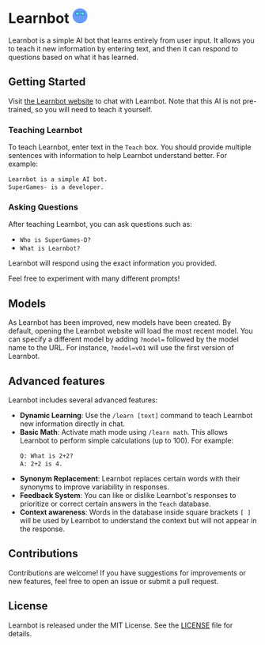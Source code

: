 # Learnbot <img src="learnbot-logo.png" width="30px">
Learnbot is a simple AI bot that learns entirely from user input. It allows you to teach it new information by entering text, and then it can respond to questions based on what it has learned.

 

## Getting Started
Visit [the Learnbot website](https://supergames-d.github.io/Learnbot) to chat with Learnbot.
Note that this AI is not pre-trained, so you will need to teach it yourself.

### Teaching Learnbot

To teach Learnbot, enter text in the `Teach` box. You should provide multiple sentences with information to help Learnbot understand better. For example:
```
Learnbot is a simple AI bot.
SuperGames- is a developer.
```
### Asking Questions
After teaching Learnbot, you can ask questions such as:
- `Who is SuperGames-D?`
- `What is Learnbot?`

Learnbot will respond using the exact information you provided.

Feel free to experiment with many different prompts!

## Models
As Learnbot has been improved, new models have been created. By default, opening the Learnbot website will load the most recent model. You can specify a different model by adding `?model=` followed by the model name to the URL.
For instance, `?model=v01` will use the first version of Learnbot.

## Advanced features
Learnbot includes several advanced features:
- **Dynamic Learning**: Use the `/learn [text]` command to teach Learnbot new information directly in chat.
- **Basic Math**: Activate math mode using `/learn math`. This allows Learnbot to perform simple calculations (up to 100). For example:
  ```
  Q: What is 2+2?
  A: 2+2 is 4.
  ```
- **Synonym Replacement**: Learnbot replaces certain words with their synonyms to improve variability in responses.
- **Feedback System**: You can like or dislike Learnbot's responses to prioritize or correct certain answers in the `Teach` database.
- **Context awareness**: Words in the database inside square brackets `[ ]` will be used by Learnbot to understand the context but will not appear in the response.

## Contributions
Contributions are welcome! If you have suggestions for improvements or new features, feel free to open an issue or submit a pull request.

## License  
Learnbot is released under the MIT License. See the [LICENSE](LICENSE) file for details.
